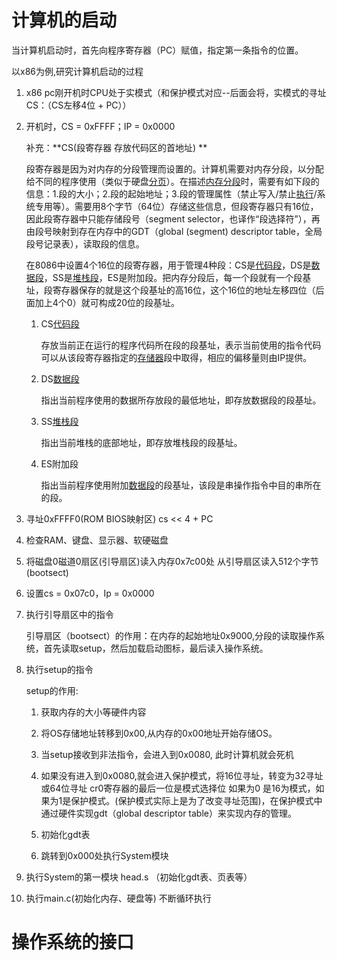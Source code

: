 # 计算机的启动

当计算机启动时，首先向程序寄存器（PC）赋值，指定第一条指令的位置。

以x86为例,研究计算机启动的过程

1. x86 pc刚开机时CPU处于实模式（和保护模式对应--后面会将，实模式的寻址CS：（CS左移4位 + PC））

2. 开机时，CS = 0xFFFF；IP = 0x0000    

   补充：**CS(段寄存器 存放代码区的首地址) ** 

   段寄存器是因为对内存的分段管理而设置的。计算机需要对内存分段，以分配给不同的程序使用（类似于硬盘[分页](https://baike.baidu.com/item/分页/2888444?fromModule=lemma_inlink)）。在描述[内存分段](https://baike.baidu.com/item/内存分段/13017874?fromModule=lemma_inlink)时，需要有如下段的信息：1.段的大小；2.段的起始地址；3.段的管理属性（禁止写入/禁止[执行](https://baike.baidu.com/item/执行/3012?fromModule=lemma_inlink)/系统专用等）。需要用8个字节（64位）存储这些信息，但段寄存器只有16位，因此段寄存器中只能存储段号（segment selector，也译作“段选择符”），再由段号映射到存在内存中的GDT（global (segment) descriptor table，全局段号记录表），读取段的信息。   

   在8086中设置4个16位的段寄存器，用于管理4种段：CS是[代码段](https://baike.baidu.com/item/代码段/9966451?fromModule=lemma_inlink)，DS是[数据段](https://baike.baidu.com/item/数据段/5136260?fromModule=lemma_inlink)，SS是[堆栈段](https://baike.baidu.com/item/堆栈段/1374659?fromModule=lemma_inlink)，ES是附加段。把内存分段后，每一个段就有一个段基址，段寄存器保存的就是这个段基址的高16位，这个16位的地址左移四位（后面加上4个0）就可构成20位的段基址。

   1. CS[代码段](https://baike.baidu.com/item/代码段/9966451?fromModule=lemma_inlink)

      存放当前正在运行的程序代码所在段的段基址，表示当前使用的指令代码可以从该段寄存器指定的[存储器](https://baike.baidu.com/item/存储器?fromModule=lemma_inlink)段中取得，相应的偏移量则由IP提供。

   2. DS[数据段](https://baike.baidu.com/item/数据段/5136260?fromModule=lemma_inlink)

      指出当前程序使用的数据所存放段的最低地址，即存放数据段的段基址。

   3. SS[堆栈段](https://baike.baidu.com/item/堆栈段/1374659?fromModule=lemma_inlink)

      指出当前堆栈的底部地址，即存放堆栈段的段基址。

   4. ES附加段

      指出当前程序使用附加[数据段](https://baike.baidu.com/item/数据段?fromModule=lemma_inlink)的段基址，该段是串操作指令中目的串所在的段。

3. 寻址0xFFFF0(ROM BIOS映射区)  cs << 4 + PC 

4. 检查RAM、键盘、显示器、软硬磁盘

5. 将磁盘0磁道0扇区(引导扇区)读入内存0x7c00处 从引导扇区读入512个字节(bootsect)

6. 设置cs = 0x07c0，Ip = 0x0000

7. 执行引导扇区中的指令

    引导扇区（bootsect）的作用：在内存的起始地址0x9000,分段的读取操作系统，首先读取setup，然后加载启动图标，最后读入操作系统。

8. 执行setup的指令

    setup的作用: 

   1. 获取内存的大小等硬件内容

   2.  将OS存储地址转移到0x00,从内存的0x00地址开始存储OS。

   3. 当setup接收到非法指令，会进入到0x0080, 此时计算机就会死机

   4. 如果没有进入到0x0080,就会进入保护模式，将16位寻址，转变为32寻址或64位寻址  cr0寄存器的最后一位是模式选择位 如果为0 是16为模式，如果为1是保护模式。(保护模式实际上是为了改变寻址范围)，在保护模式中通过硬件实现gdt（global descriptor table）来实现内存的管理。
   5. 初始化gdt表
   6. 跳转到0x000处执行System模块

9.  执行System的第一模块 head.s （初始化gdt表、页表等）

10. 执行main.c(初始化内存、硬盘等)  不断循环执行

# 操作系统的接口





 

​                       



 

​                      

​            







